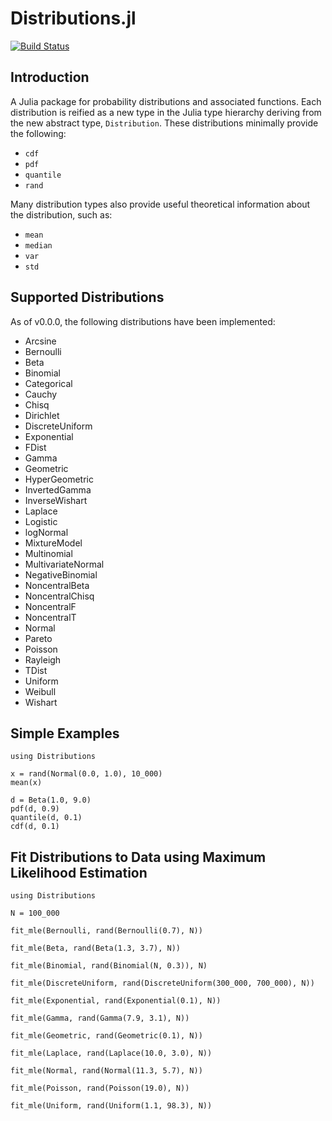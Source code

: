 Distributions.jl
================

[![Build Status](https://travis-ci.org/JuliaStats/Distributions.jl.png)](https://travis-ci.org/JuliaStats/Distributions.jl)

## Introduction

A Julia package for probability distributions and associated functions. Each distribution is reified as a new type in the Julia type hierarchy deriving from the new abstract type, `Distribution`. These distributions minimally provide the following:

* `cdf`
* `pdf`
* `quantile`
* `rand`

Many distribution types also provide useful theoretical information about the distribution, such as:

* `mean`
* `median`
* `var`
* `std`

## Supported Distributions

As of v0.0.0, the following distributions have been implemented:

* Arcsine
* Bernoulli
* Beta
* Binomial
* Categorical
* Cauchy
* Chisq
* Dirichlet
* DiscreteUniform
* Exponential
* FDist
* Gamma
* Geometric
* HyperGeometric
* InvertedGamma
* InverseWishart
* Laplace
* Logistic
* logNormal
* MixtureModel
* Multinomial
* MultivariateNormal
* NegativeBinomial
* NoncentralBeta
* NoncentralChisq
* NoncentralF
* NoncentralT
* Normal
* Pareto
* Poisson
* Rayleigh
* TDist
* Uniform
* Weibull
* Wishart

## Simple Examples

    using Distributions

    x = rand(Normal(0.0, 1.0), 10_000)
    mean(x)

    d = Beta(1.0, 9.0)
    pdf(d, 0.9)
    quantile(d, 0.1)
    cdf(d, 0.1)

## Fit Distributions to Data using Maximum Likelihood Estimation

	using Distributions

    N = 100_000

    fit_mle(Bernoulli, rand(Bernoulli(0.7), N))

    fit_mle(Beta, rand(Beta(1.3, 3.7), N))

    fit_mle(Binomial, rand(Binomial(N, 0.3)), N)

    fit_mle(DiscreteUniform, rand(DiscreteUniform(300_000, 700_000), N))

    fit_mle(Exponential, rand(Exponential(0.1), N))

    fit_mle(Gamma, rand(Gamma(7.9, 3.1), N))

    fit_mle(Geometric, rand(Geometric(0.1), N))

    fit_mle(Laplace, rand(Laplace(10.0, 3.0), N))

    fit_mle(Normal, rand(Normal(11.3, 5.7), N))

    fit_mle(Poisson, rand(Poisson(19.0), N))

    fit_mle(Uniform, rand(Uniform(1.1, 98.3), N))
